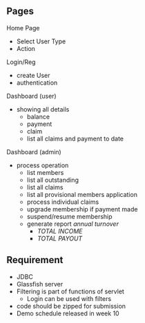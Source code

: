 ## Pages
Home Page
 - Select User Type
 - Action

Login/Reg
- create User
- authentication

Dashboard (user)
- showing all details
  - balance
  - payment
  - claim
  - list all claims and payment to date

Dashboard (admin)
- process operation
  - list members
  - list all outstanding
  - list all claims
  - list all provisional members application
  - process individual claims
  - upgrade membership if payment made
  - suspend/resume membership
  - generate report _annual turnover_
    - _TOTAL INCOME_
    - _TOTAL PAYOUT_

## Requirement
- JDBC
- Glassfish server
- Filtering is part of functions of servlet
  - Login can be used with filters
- code should be zipped for submission
- Demo schedule released in week 10
